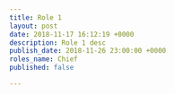 ```yaml
---
title: Role 1
layout: post
date: 2018-11-17 16:12:19 +0000
description: Role 1 desc
publish_date: 2018-11-26 23:00:00 +0000
roles_name: Chief
published: false

---
```

